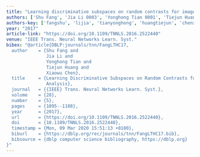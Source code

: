 ```yaml
---
title: "Learning discriminative subspaces on random contrasts for image saliency analysis"
authors: ['Shu Fang', 'Jia Li 0003', 'Yonghong Tian 0001', 'Tiejun Huang', 'Xiaowu Chen']
authors-key: ['fangshu', 'lijia', 'tianyonghong', 'huangtiejun', 'chenxiaowu']
year: "2017"
article-link: "https://doi.org/10.1109/TNNLS.2016.2522440"
venue: "IEEE Trans. Neural Networks Learn. Syst."
bibex: "@article{DBLP:journals/tnn/FangLTHC17,
  author    = {Shu Fang and
               Jia Li and
               Yonghong Tian and
               Tiejun Huang and
               Xiaowu Chen},
  title     = {Learning Discriminative Subspaces on Random Contrasts for Image Saliency
               Analysis},
  journal   = {{IEEE} Trans. Neural Networks Learn. Syst.},
  volume    = {28},
  number    = {5},
  pages     = {1095--1108},
  year      = {2017},
  url       = {https://doi.org/10.1109/TNNLS.2016.2522440},
  doi       = {10.1109/TNNLS.2016.2522440},
  timestamp = {Mon, 09 Mar 2020 15:51:13 +0100},
  biburl    = {https://dblp.org/rec/journals/tnn/FangLTHC17.bib},
  bibsource = {dblp computer science bibliography, https://dblp.org}
}"
---
```

